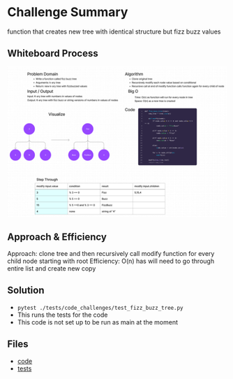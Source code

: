 # Challenge Summary
function that creates new tree with identical structure but fizz buzz values

## Whiteboard Process
![whiteboard](./fizz_buzz_tree_WB.png)

## Approach & Efficiency
Approach: clone tree and then recursively call modify function for every child node starting with root
Efficiency: O(n) has will need to go through entire list and create new copy

## Solution
- `pytest ./tests/code_challenges/test_fizz_buzz_tree.py`
- This runs the tests for the code
- This code is not set up to be run as main at the moment

## Files
- [code](../../code_challenges/tree_fizz_buzz.py)
- [tests](../../tests/code_challenges/test_tree_fizz_buzz.py)
